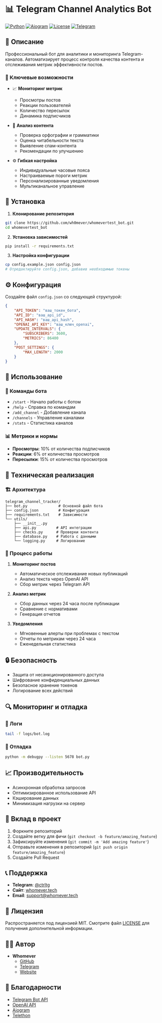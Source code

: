 # 📊 Telegram Channel Analytics Bot

[![Python](https://img.shields.io/badge/Python-3.11%2B-blue.svg)](https://www.python.org/downloads/)
[![Aiogram](https://img.shields.io/badge/Aiogram-3.3.0-blue.svg)](https://docs.aiogram.dev/)
[![License](https://img.shields.io/badge/license-MIT-green.svg)](LICENSE)
[![Telegram](https://img.shields.io/badge/Telegram-Channel-blue.svg)](https://t.me/ctrltg)

## 📝 Описание

Профессиональный бот для аналитики и мониторинга Telegram-каналов. Автоматизирует процесс контроля качества контента и отслеживания метрик эффективности постов.

### 🔑 Ключевые возможности

- 📈 **Мониторинг метрик**
  - Просмотры постов
  - Реакции пользователей
  - Количество пересылок
  - Динамика подписчиков

- 📝 **Анализ контента**
  - Проверка орфографии и грамматики
  - Оценка читабельности текста
  - Выявление спам-контента
  - Рекомендации по улучшению

- ⚙️ **Гибкая настройка**
  - Индивидуальные часовые пояса
  - Настраиваемые пороги метрик
  - Персонализированные уведомления
  - Мультиканальное управление

## 🚀 Установка

1. **Клонирование репозитория**
```bash
git clone https://github.com/wh0mever/whomevertest_bot.git
cd whomevertest_bot
```

2. **Установка зависимостей**
```bash
pip install -r requirements.txt
```

3. **Настройка конфигурации**
```bash
cp config.example.json config.json
# Отредактируйте config.json, добавив необходимые токены
```

## ⚙️ Конфигурация

Создайте файл `config.json` со следующей структурой:

```json
{
    "API_TOKEN": "ваш_токен_бота",
    "API_ID": "ваш_api_id",
    "API_HASH": "ваш_api_hash",
    "OPENAI_API_KEY": "ваш_ключ_openai",
    "UPDATE_INTERVALS": {
        "SUBSCRIBERS": 3600,
        "METRICS": 86400
    },
    "POST_SETTINGS": {
        "MAX_LENGTH": 2000
    }
}
```

## 🎯 Использование

### 🤖 Команды бота

- `/start` - Начало работы с ботом
- `/help` - Справка по командам
- `/add_channel` - Добавление канала
- `/channels` - Управление каналами
- `/stats` - Статистика каналов

### 📊 Метрики и нормы

- **Просмотры**: 10% от количества подписчиков
- **Реакции**: 6% от количества просмотров
- **Пересылки**: 15% от количества просмотров

## 🔧 Техническая реализация

### 🏗 Архитектура

```
telegram_channel_tracker/
├── bot.py              # Основной файл бота
├── config.json         # Конфигурация
├── requirements.txt    # Зависимости
└── utils/
    ├── __init__.py
    ├── api.py         # API интеграции
    ├── checks.py      # Проверки контента
    ├── database.py    # Работа с данными
    └── logging.py     # Логирование
```

### 🔄 Процесс работы

1. **Мониторинг постов**
   - Автоматическое отслеживание новых публикаций
   - Анализ текста через OpenAI API
   - Сбор метрик через Telegram API

2. **Анализ метрик**
   - Сбор данных через 24 часа после публикации
   - Сравнение с нормативами
   - Генерация отчетов

3. **Уведомления**
   - Мгновенные алерты при проблемах с текстом
   - Отчеты по метрикам через 24 часа
   - Еженедельная статистика

## 🔒 Безопасность

- Защита от несанкционированного доступа
- Шифрование конфиденциальных данных
- Безопасное хранение токенов
- Логирование всех действий

## 🔍 Мониторинг и отладка

### 📝 Логи

```bash
tail -f logs/bot.log
```

### 🐛 Отладка

```bash
python -m debugpy --listen 5678 bot.py
```

## 📈 Производительность

- Асинхронная обработка запросов
- Оптимизированное использование API
- Кэширование данных
- Минимизация нагрузки на сервер

## 🤝 Вклад в проект

1. Форкните репозиторий
2. Создайте ветку для фичи (`git checkout -b feature/amazing_feature`)
3. Зафиксируйте изменения (`git commit -m 'Add amazing feature'`)
4. Отправьте изменения в репозиторий (`git push origin feature/amazing_feature`)
5. Создайте Pull Request

## 📞 Поддержка

- **Telegram**: [@ctrltg](https://t.me/ctrltg)
- **Сайт**: [whomever.tech](https://whomever.tech)
- **Email**: support@whomever.tech

## 📄 Лицензия

Распространяется под лицензией MIT. Смотрите файл [LICENSE](LICENSE) для получения дополнительной информации.

## 👨‍💻 Автор

- **Whomever**
  - [GitHub](https://github.com/wh0mever)
  - [Telegram](https://t.me/ctrltg)
  - [Website](https://whomever.tech)

## 🙏 Благодарности

- [Telegram Bot API](https://core.telegram.org/bots/api)
- [OpenAI API](https://openai.com/blog/openai-api)
- [Aiogram](https://docs.aiogram.dev/)
- [Telethon](https://docs.telethon.dev/) 
